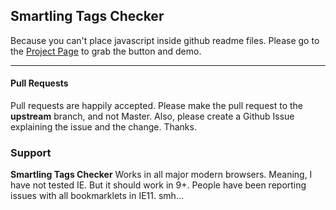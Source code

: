 ## Smartling Tags Checker

Because you can't place javascript inside github readme files.
Please go to the [Project Page](https://seethroughtrees.github.io/smartling-tags-checker/) to grab the button and demo.

--------------------------

#### Pull Requests

Pull requests are happily accepted.  Please make the pull request to the **upstream** branch, and not Master.
Also, please create a Github Issue explaining the issue and the change.  Thanks.

### Support

**Smartling Tags Checker** Works in all major modern browsers. Meaning, I have not tested IE.  But it should work in 9+.
People have been reporting issues with all bookmarklets in IE11.  smh...
